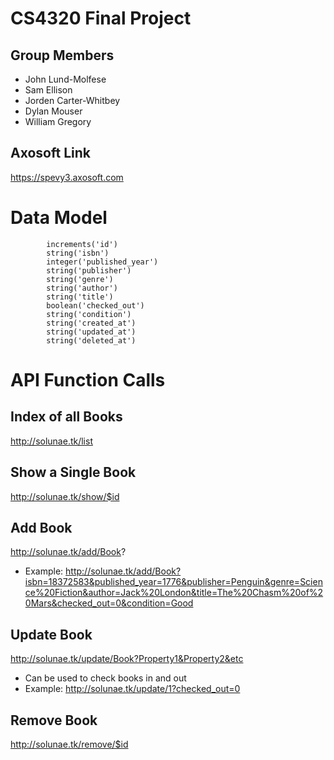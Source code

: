 # CS4320 Final Project
## Group Members
* John Lund-Molfese
* Sam Ellison
* Jorden Carter-Whitbey
* Dylan Mouser
* William Gregory
## Axosoft Link
https://spevy3.axosoft.com

# Data Model
            increments('id')
            string('isbn')
            integer('published_year')
            string('publisher')
            string('genre')
            string('author')
            string('title')
            boolean('checked_out')
            string('condition')
            string('created_at')
            string('updated_at')
            string('deleted_at')
# API Function Calls

## Index of all Books
http://solunae.tk/list
## Show a Single Book
http://solunae.tk/show/$id
## Add Book
http://solunae.tk/add/Book?
* Example: http://solunae.tk/add/Book?isbn=18372583&published_year=1776&publisher=Penguin&genre=Science%20Fiction&author=Jack%20London&title=The%20Chasm%20of%20Mars&checked_out=0&condition=Good
## Update Book
http://solunae.tk/update/Book?Property1&Property2&etc
* Can be used to check books in and out
* Example: http://solunae.tk/update/1?checked_out=0

## Remove Book
http://solunae.tk/remove/$id
